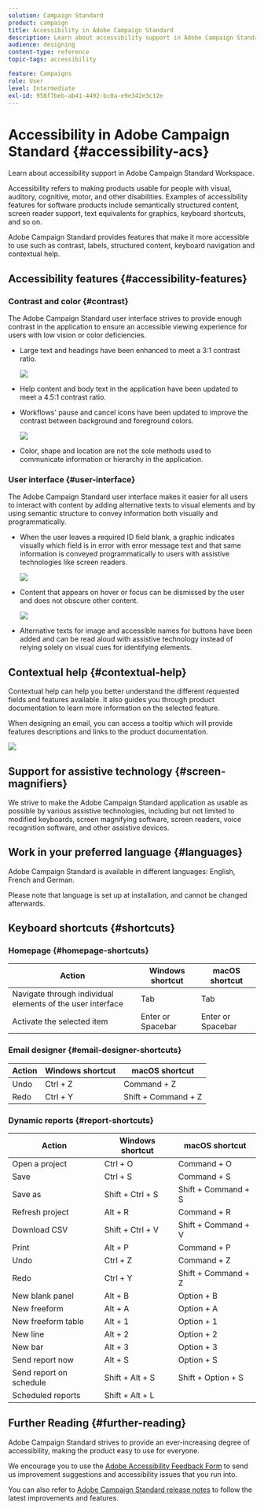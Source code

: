 ```yaml
---
solution: Campaign Standard
product: campaign
title: Accessibility in Adobe Campaign Standard
description: Learn about accessibility support in Adobe Campaign Standard Workspace.
audience: designing
content-type: reference
topic-tags: accessibility

feature: Campaigns
role: User
level: Intermediate
exl-id: 958f7beb-ab41-4492-bc0a-e9e342e3c12e
---
```

# Accessibility in Adobe Campaign Standard {#accessibility-acs}

Learn about accessibility support in Adobe Campaign Standard Workspace.

Accessibility refers to making products usable for people with visual, auditory, cognitive, motor, and other disabilities. Examples of accessibility features for software products include semantically structured content, screen reader support, text equivalents for graphics, keyboard shortcuts, and so on.

Adobe Campaign Standard provides features that make it more accessible to use such as contrast, labels, structured content, keyboard navigation and contextual help.

## Accessibility features {#accessibility-features}

### Contrast and color {#contrast}

The Adobe Campaign Standard user interface strives to provide enough contrast in the application to ensure an accessible viewing experience for users with low vision or color deficiencies.

* Large text and headings have been enhanced to meet a 3:1 contrast ratio.

    ![](assets/accessibility_2.png)

* Help content and body text in the application have been updated to meet a 4.5:1 contrast ratio.

* Workflows' pause and cancel icons have been updated to improve the contrast between background and foreground colors.

    ![](assets/accessibility_1.png)

* Color, shape and location are not the sole methods used to communicate information or hierarchy in the application.

### User interface {#user-interface}

The Adobe Campaign Standard user interface makes it easier for all users to interact with content by adding alternative texts to visual elements and by using semantic structure to convey information both visually and programmatically.

* When the user leaves a required ID field blank, a graphic indicates visually which field is in error with error message text and that same information is conveyed programmatically to users with assistive technologies like screen readers.

    ![](assets/accessibility_3.png)

* Content that appears on hover or focus can be dismissed by the user and does not obscure other content.

    ![](assets/accessibility_4.png)

* Alternative texts for image and accessible names for buttons have been added and can be read aloud with assistive technology instead of relying solely on visual cues for identifying elements.

<!--
### Create responsive resize for multiple devices {#resize-devices}

When designing for multiple devices and platforms, it's important to create a seamless experience for screen sizes across mobile and desktop resolutions.

Adobe Campaign Standard allows you to design and test emails and push notifications on different devices such as: iPhone, Android devices, iPad, Android tablet and desktop.

![](assets/accessibility_6.png)
-->

## Contextual help {#contextual-help}

Contextual help can help you better understand the different requested fields and features available. It also guides you through product documentation to learn more information on the selected feature.

When designing an email, you can access a tooltip which will provide features descriptions and links to the product documentation.

![](assets/accessibility_7.png)

## Support for assistive technology {#screen-magnifiers}

We strive to make the Adobe Campaign Standard application as usable as possible by various assistive technologies, including but not limited to modified keyboards, screen magnifying software, screen readers, voice recognition software, and other assistive devices.

## Work in your preferred language {#languages}

Adobe Campaign Standard is available in different languages: English, French and German.

Please note that language is set up at installation, and cannot be changed afterwards.

## Keyboard shortcuts {#shortcuts}

### Homepage {#homepage-shortcuts}

|  Action | Windows shortcut | macOS shortcut |
| --- | --- | ---|
| Navigate through individual elements of the user interface| Tab | Tab |
| Activate the selected item | Enter or Spacebar | Enter or Spacebar |

### Email designer {#email-designer-shortcuts}

|  Action | Windows shortcut | macOS shortcut |
| --- | --- | --- |
| Undo  | Ctrl + Z | Command + Z |
| Redo | Ctrl + Y  | Shift + Command + Z |

### Dynamic reports {#report-shortcuts}

|  Action | Windows shortcut | macOS shortcut |
| --- | --- | --- |
| Open a project | Ctrl + O | Command + O |
| Save | Ctrl + S  | Command + S |
| Save as | Shift + Ctrl + S | Shift + Command + S |
| Refresh project | Alt + R  | Command + R |
| Download CSV | Shift + Ctrl + V | Shift + Command + V |
| Print | Alt + P | Command + P |
| Undo  | Ctrl + Z | Command + Z |
| Redo | Ctrl + Y  | Shift + Command + Z |
| New blank panel | Alt + B | Option + B |
| New freeform | Alt + A | Option + A |
| New freeform table | Alt + 1 | Option + 1 |
| New line | Alt + 2 | Option + 2 |
| New bar | Alt + 3 | Option + 3 |
| Send report now | Alt + S | Option + S |
| Send report on schedule | Shift + Alt + S | Shift + Option + S |
| Scheduled reports | Shift + Alt + L |<!-- Should be 'Shift + Option + L ' but does not work on Mac -->| 

## Further Reading {#further-reading}

Adobe Campaign Standard strives to provide an ever-increasing degree of accessibility, making the product easy to use for everyone.

We encourage you to use the [Adobe Accessibility Feedback Form](https://www.adobe.com/accessibility/feedback.html) to send us improvement suggestions and accessibility issues that you run into.

You can also refer to [Adobe Campaign Standard release notes](https://experienceleague.adobe.com/docs/campaign-standard/using/release-notes/release-notes.html?lang=en#release-notes) to follow the latest improvements and features.
